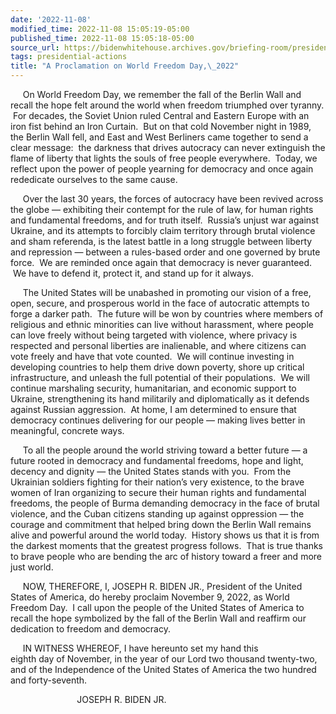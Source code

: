 ```yaml
---
date: '2022-11-08'
modified_time: 2022-11-08 15:05:19-05:00
published_time: 2022-11-08 15:05:18-05:00
source_url: https://bidenwhitehouse.archives.gov/briefing-room/presidential-actions/2022/11/08/a-proclamation-on-world-freedom-day-2022/
tags: presidential-actions
title: "A Proclamation on World Freedom Day,\_2022"
---
```

 
     On World Freedom Day, we remember the fall of the Berlin Wall and
recall the hope felt around the world when freedom triumphed over
tyranny.  For decades, the Soviet Union ruled Central and Eastern Europe
with an iron fist behind an Iron Curtain.  But on that cold November
night in 1989, the Berlin Wall fell, and East and West Berliners came
together to send a clear message:  the darkness that drives autocracy
can never extinguish the flame of liberty that lights the souls of free
people everywhere.  Today, we reflect upon the power of people yearning
for democracy and once again rededicate ourselves to the same cause.

     Over the last 30 years, the forces of autocracy have been revived
across the globe — exhibiting their contempt for the rule of law, for
human rights and fundamental freedoms, and for truth itself.  Russia’s
unjust war against Ukraine, and its attempts to forcibly claim territory
through brutal violence and sham referenda, is the latest battle in a
long struggle between liberty and repression — between a rules-based
order and one governed by brute force.  We are reminded once again that
democracy is never guaranteed.  We have to defend it, protect it, and
stand up for it always.

     The United States will be unabashed in promoting our vision of a
free, open, secure, and prosperous world in the face of autocratic
attempts to forge a darker path.  The future will be won by countries
where members of religious and ethnic minorities can live without
harassment, where people can love freely without being targeted with
violence, where privacy is respected and personal liberties are
inalienable, and where citizens can vote freely and have that vote
counted.  We will continue investing in developing countries to help
them drive down poverty, shore up critical infrastructure, and unleash
the full potential of their populations.  We will continue marshaling
security, humanitarian, and economic support to Ukraine, strengthening
its hand militarily and diplomatically as it defends against Russian
aggression.  At home, I am determined to ensure that democracy continues
delivering for our people — making lives better in meaningful, concrete
ways.

     To all the people around the world striving toward a better future
— a future rooted in democracy and fundamental freedoms, hope and light,
decency and dignity — the United States stands with you.  From the
Ukrainian soldiers fighting for their nation’s very existence, to the
brave women of Iran organizing to secure their human rights and
fundamental freedoms, the people of Burma demanding democracy in the
face of brutal violence, and the Cuban citizens standing up against
oppression — the courage and commitment that helped bring down the
Berlin Wall remains alive and powerful around the world today.  History
shows us that it is from the darkest moments that the greatest progress
follows.  That is true thanks to brave people who are bending the arc of
history toward a freer and more just world. 

     NOW, THEREFORE, I, JOSEPH R. BIDEN JR., President of the United
States of America, do hereby proclaim November 9, 2022, as World Freedom
Day.  I call upon the people of the United States of America to recall
the hope symbolized by the fall of the Berlin Wall and reaffirm our
dedication to freedom and democracy.

     IN WITNESS WHEREOF, I have hereunto set my hand this  
eighth day of November, in the year of our Lord two thousand twenty-two,
and of the Independence of the United States of America the two hundred
and forty-seventh.

                           JOSEPH R. BIDEN JR.
